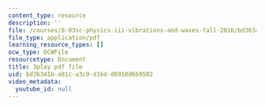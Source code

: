 ```yaml
---
content_type: resource
description: ''
file: /courses/8-03sc-physics-iii-vibrations-and-waves-fall-2016/bd36341ba81ca3c9d1bdd6910d6b9502_jwh7LqjT4w0.pdf
file_type: application/pdf
learning_resource_types: []
ocw_type: OCWFile
resourcetype: Document
title: 3play pdf file
uid: bd36341b-a81c-a3c9-d1bd-d6910d6b9502
video_metadata:
  youtube_id: null
---
```

